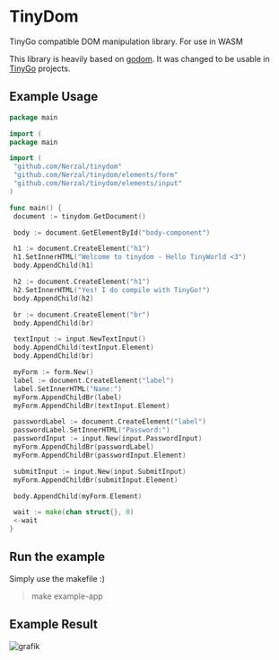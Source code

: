 # TinyDom

TinyGo compatible DOM manipulation library. For use in WASM

This library is heavily based on [godom](https://github.com/siongui/godom). It was changed to be usable in [TinyGo](https://tinygo.org) projects.

## Example Usage

```go
package main

import (
package main

import (
 "github.com/Nerzal/tinydom"
 "github.com/Nerzal/tinydom/elements/form"
 "github.com/Nerzal/tinydom/elements/input"
)

func main() {
 document := tinydom.GetDocument()

 body := document.GetElementById("body-component")

 h1 := document.CreateElement("h1")
 h1.SetInnerHTML("Welcome to tinydom - Hello TinyWorld <3")
 body.AppendChild(h1)

 h2 := document.CreateElement("h1")
 h2.SetInnerHTML("Yes! I do compile with TinyGo!")
 body.AppendChild(h2)

 br := document.CreateElement("br")
 body.AppendChild(br)

 textInput := input.NewTextInput()
 body.AppendChild(textInput.Element)
 body.AppendChild(br)

 myForm := form.New()
 label := document.CreateElement("label")
 label.SetInnerHTML("Name:")
 myForm.AppendChildBr(label)
 myForm.AppendChildBr(textInput.Element)

 passwordLabel := document.CreateElement("label")
 passwordLabel.SetInnerHTML("Password:")
 passwordInput := input.New(input.PasswordInput)
 myForm.AppendChildBr(passwordLabel)
 myForm.AppendChildBr(passwordInput.Element)

 submitInput := input.New(input.SubmitInput)
 myForm.AppendChildBr(submitInput.Element)

 body.AppendChild(myForm.Element)

 wait := make(chan struct{}, 0)
 <-wait
}
```

## Run the example

Simply use the makefile :)

> make example-app

## Example Result

![grafik](https://user-images.githubusercontent.com/9110370/110029225-7931a480-7d34-11eb-9202-d3af100bdf98.png)
